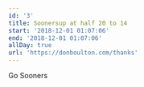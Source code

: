 ```yaml
---
id: '3'
title: Soonersup at half 20 to 14
start: '2018-12-01 01:07:06'
end: '2018-12-01 01:07:06'
allDay: true
url: 'https://donboulton.com/thanks'
---
```

Go Sooners
